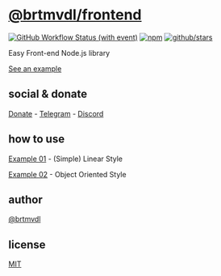 # [@brtmvdl/frontend](https://www.npmjs.com/package/@brtmvdl/frontend)

[![GitHub Workflow Status (with event)](https://img.shields.io/github/actions/workflow/status/brtmvdl/frontend/npm-publish.yml?label=npm%20publish&link=https%3A%2F%2Fgithub.com%2Fbrtmvdl%2Ffrontend%2Factions%2Fworkflows%2Fnpm-publish.yml)](https://github.com/brtmvdl/frontend/actions/workflows/npm-publish.yml) [![npm](https://img.shields.io/npm/dw/%40brtmvdl/frontend?label=npm%20downloads)](https://www.npmjs.com/package/@brtmvdl/frontend) [![github/stars](https://img.shields.io/github/stars/brtmvdl/frontend?style=social)](https://img.shields.io/github/stars/brtmvdl/frontend?style=social) 

Easy Front-end Node.js library

[See an example](https://github.com/brtmvdl/frontend-example)

## social & donate

[Donate](https://link.mercadopago.com.br/brtmvdl) - [Telegram](https://t.me/+KRmg5MlqgMk0MTg5) - [Discord](https://discord.gg/auCmnvV2)

## how to use

[Example 01](./exaples/example-01.md) - (Simple) Linear Style

[Example 02](./exaples/example-02.md) - Object Oriented Style

## author

[@brtmvdl](https://www.linkedin.com/in/brtmvdl/)

## license

[MIT](./LICENSE)
